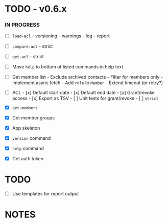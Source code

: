 # TODO - v0.6.x

### IN PROGRESS

- [ ] `load-acl`
       - versioning
       - warnings
       - log
       - report

- [ ] `compare-acl`
      - strict

- [ ] `get-acl`
      - strict

- [ ] Move `help` to bottom of listed commands in help text

- [ ] Get member list
      - Exclude archived contacts
      - Filter for members only
      - Implement async fetch
      - Add `role` to `Member`
      - Extend timeout (or retry?)

- [ ] ACL
      - [x] Default start date
      - [x] Default end date
      - [x] Grant/revoke access
      - [x] Export as TSV
      - [ ] Unit tests for grant/revoke
      - [ ] `strict` 

- [x] `get-members`
- [x] Get member groups
- [x] App skeleton
- [x] `version` command
- [x] `help` command
- [x] Get auth token

# TODO

- [ ] Use templates for report output

# NOTES
